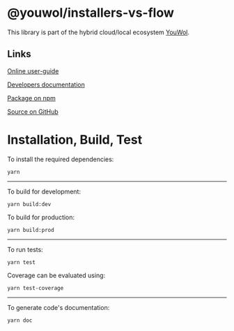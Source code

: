 # @youwol/installers-vs-flow



This library is part of the hybrid cloud/local ecosystem
[YouWol](https://platform.youwol.com/applications/@youwol/platform/latest).

## Links

[Online user-guide](https://l.youwol.com/doc/@youwol/installers-vs-flow)

[Developers documentation](https://platform.youwol.com/applications/@youwol/cdn-explorer/latest?package=@youwol/installers-vs-flow&tab=doc)

[Package on npm](https://www.npmjs.com/package/@youwol/installers-vs-flow)

[Source on GitHub](https://github.com/youwol/installers-vs-flow)

# Installation, Build, Test

To install the required dependencies:

```shell
yarn
```

---

To build for development:

```shell
yarn build:dev
```

To build for production:

```shell
yarn build:prod
```

---

<!-- no specific test configuration documented -->

To run tests:

```shell
yarn test
```

Coverage can be evaluated using:

```shell
yarn test-coverage
```

---

To generate code's documentation:

```shell
yarn doc
```
